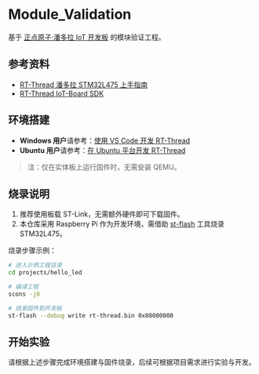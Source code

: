 # Module_Validation

基于 [正点原子·潘多拉 IoT 开发板](http://47.111.11.73/docs/boards/iot/zdyz_panduola.html) 的模块验证工程。

## 参考资料

- [RT-Thread 潘多拉 STM32L475 上手指南](https://www.rt-thread.org/document/site/#/rt-thread-version/rt-thread-standard/tutorial/quick-start/iot_board/quick-start)
- [RT-Thread IoT-Board SDK](https://github.com/RT-Thread/IoT_Board)

## 环境搭建

- **Windows 用户**请参考：[使用 VS Code 开发 RT-Thread](https://www.rt-thread.org/document/site/#/rt-thread-version/rt-thread-standard/application-note/setup/qemu/vscode/an0021-qemu-vscode)
- **Ubuntu 用户**请参考：[在 Ubuntu 平台开发 RT-Thread](https://www.rt-thread.org/document/site/#/rt-thread-version/rt-thread-standard/application-note/setup/qemu/ubuntu/an0005-qemu-ubuntu)

> 注：仅在实体板上运行固件时，无需安装 QEMU。

## 烧录说明

1. 推荐使用板载 ST-Link，无需额外硬件即可下载固件。
2. 本仓库采用 Raspberry Pi 作为开发环境，需借助 [st-flash](https://github.com/stlink-org/stlink/tree/testing) 工具烧录 STM32L475。

烧录步骤示例：

```sh
# 进入示例工程目录
cd projects/hello_led

# 编译工程
scons -j8

# 烧录固件到开发板
st-flash --debug write rt-thread.bin 0x08000000
```

## 开始实验

请根据上述步骤完成环境搭建与固件烧录，后续可根据项目需求进行实验与开发。

